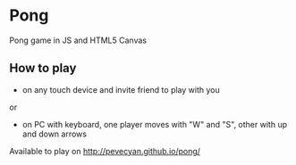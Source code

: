 # Pong
Pong game in JS and HTML5 Canvas
## How to play
- on any touch device and invite friend to play with you 

or

- on PC with keyboard, one player moves with "W" and "S", other with up and down arrows 

Available to play on http://pevecyan.github.io/pong/
